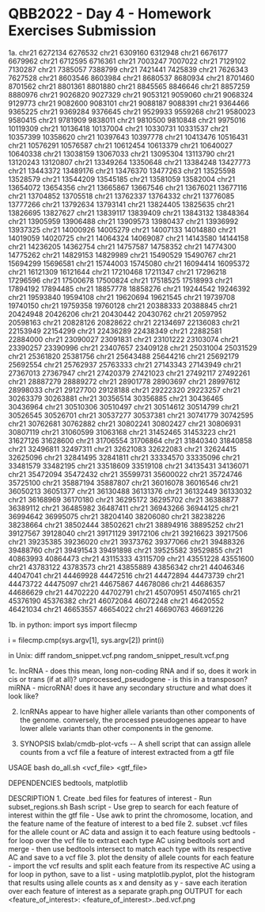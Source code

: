 # QBB2022 - Day 4 - Homework Exercises Submission

1a.
chr21	6272134	6276532
chr21	6309160	6312948
chr21	6676177	6679962
chr21	6712595	6716361
chr21	7003247	7007022
chr21	7129102	7130287
chr21	7385057	7388799
chr21	7421441	7425839
chr21	7626343	7627528
chr21	8603546	8603984
chr21	8680537	8680934
chr21	8701460	8701562
chr21	8801361	8801880
chr21	8845565	8846646
chr21	8857259	8880976
chr21	9026820	9027329
chr21	9053121	9059060
chr21	9068324	9129773
chr21	9082600	9083101
chr21	9088187	9088391
chr21	9364466	9365225
chr21	9369284	9376645
chr21	9529933	9559268
chr21	9580023	9580415
chr21	9781909	9838011
chr21	9810500	9810848
chr21	9975016	10119309
chr21	10136418	10137004
chr21	10330731	10331537
chr21	10357399	10358620
chr21	10397643	10397778
chr21	10413476	10516431
chr21	10576291	10576587
chr21	10612454	10613379
chr21	10640027	10640338
chr21	13038159	13067033
chr21	13095304	13113790
chr21	13120243	13120807
chr21	13349264	13350648
chr21	13384248	13427773
chr21	13443372	13489176
chr21	13476370	13477263
chr21	13525598	13528579
chr21	13544209	13545185
chr21	13581059	13582004
chr21	13654072	13654356
chr21	13665867	13667546
chr21	13676021	13677116
chr21	13704852	13705518
chr21	13762337	13764332
chr21	13776085	13777266
chr21	13792634	13793141
chr21	13824405	13825635
chr21	13826695	13827627
chr21	13839117	13839409
chr21	13843132	13848364
chr21	13905959	13906488
chr21	13909573	13980437
chr21	13936992	13937325
chr21	14000926	14005279
chr21	14007133	14014880
chr21	14019059	14020725
chr21	14064324	14069087
chr21	14143580	14144158
chr21	14236205	14362754
chr21	14757587	14758352
chr21	14774300	14775262
chr21	14829153	14829989
chr21	15490529	15490767
chr21	15694299	15696581
chr21	15744003	15745080
chr21	16094414	16095372
chr21	16121309	16121644
chr21	17210468	17211347
chr21	17296218	17296596
chr21	17500678	17500824
chr21	17518525	17518993
chr21	17894192	17894485
chr21	18857778	18858276
chr21	19244542	19246392
chr21	19593840	19594108
chr21	19620694	19621545
chr21	19739708	19740150
chr21	19759358	19760128
chr21	20388333	20388845
chr21	20424948	20426206
chr21	20430442	20430762
chr21	20597952	20598163
chr21	20828126	20828622
chr21	22134697	22136083
chr21	22153949	22154299
chr21	22436289	22438349
chr21	22882581	22884000
chr21	23090027	23091831
chr21	23101222	23103074
chr21	23390257	23390996
chr21	23407657	23409128
chr21	25031004	25031529
chr21	25361820	25381756
chr21	25643488	25644216
chr21	25692179	25692554
chr21	25762937	25763333
chr21	27143343	27143949
chr21	27367013	27367947
chr21	27420379	27421023
chr21	27492117	27492261
chr21	28887279	28889272
chr21	28901778	28903697
chr21	28997612	28998033
chr21	29127700	29128188
chr21	29222320	29223257
chr21	30263379	30263881
chr21	30356514	30356885
chr21	30436465	30436964
chr21	30510306	30510497
chr21	30514612	30514799
chr21	30526545	30526701
chr21	30537277	30537381
chr21	30741779	30742595
chr21	30762681	30762882
chr21	30802241	30802427
chr21	30806931	30807119
chr21	31060599	31063168
chr21	31452465	31453223
chr21	31627126	31628600
chr21	31706554	31706864
chr21	31840340	31840858
chr21	32496811	32497311
chr21	32621083	32622083
chr21	32624415	32625096
chr21	32841495	32841811
chr21	33334570	33335096
chr21	33481579	33482195
chr21	33518609	33519108
chr21	34135431	34136071
chr21	35472094	35472432
chr21	35599731	35600022
chr21	35724746	35725100
chr21	35887194	35887807
chr21	36016078	36016546
chr21	36050213	36051377
chr21	36130488	36131376
chr21	36132449	36133032
chr21	36168969	36170180
chr21	36295172	36295702
chr21	36388877	36389112
chr21	36485982	36487411
chr21	36943266	36944125
chr21	36994642	36995075
chr21	38204140	38206080
chr21	38238226	38238664
chr21	38502444	38502621
chr21	38894916	38895252
chr21	39127567	39128040
chr21	39171129	39172106
chr21	39216623	39217506
chr21	39235385	39236020
chr21	39373762	39377066
chr21	39488326	39488760
chr21	39491543	39491898
chr21	39525582	39529855
chr21	40863993	40864473
chr21	43115333	43115709
chr21	43551228	43551600
chr21	43783122	43783573
chr21	43855889	43856342
chr21	44046346	44047041
chr21	44469928	44472516
chr21	44472894	44473739
chr21	44473722	44475097
chr21	44675867	44678086
chr21	44686357	44686629
chr21	44702220	44702791
chr21	45070951	45074165
chr21	45376190	45376382
chr21	46072084	46072248
chr21	46420552	46421034
chr21	46653557	46654022
chr21	46690763	46691226

1b.
in python:
import sys
import filecmp

i = filecmp.cmp(sys.argv[1], sys.argv[2])
print(i)

in Unix:
diff random_snippet.vcf.png random_snippet_result.vcf.png 

1c.
lncRNA -  does this mean, long non-coding RNA and if so, does it work in cis or trans (if at all)?
unprocessed_pseudogene - is this in a transposon?
miRNA - microRNA! does it have any secondary structure and what does it look like?

2. lcnRNAs appear to have higher allele variants than other components of the genome. conversely, the processed pseudogenes appear to have lower allele variants than other components in the genome.

3. SYNOPSIS
     bxlab/cmdb-plot-vcfs -- A shell script that can assign allele counts from a vcf file a feature of interest extracted from a gtf file

 USAGE
     bash do_all.sh <vcf_file> <gtf_file>

 DEPENDENCIES
 bedtools, matplotlib

 DESCRIPTION
     1. Create .bed files for features of interest
         - Run subset_regions.sh Bash script
         - Use grep to search for each feature of interest within the gtf file
         - Use awk to print the chromosome, location, and the feature name of the feature of interest to a bed file
     2. subset .vcf files for the allele count or AC data and assign it to each feature using bedtools
         - for loop over the vcf file to extract each type AC using bedtools sort and merge
         - then use bedtools intersect to match each type with its respective AC and save to a vcf file
     3. plot the density of allele counts for each feature
         - import the vcf results and split each feature from its respective AC using a for loop in python, save to a list
         - using matplotlib.pyplot, plot the histogram that results using allele counts as x and density as y
         - save each iteration over each feature of interest as a separate graph.png
OUTPUT
for each <feature_of_interest>:
<feature_of_interest>.<chromosome>.bed.vcf.png
